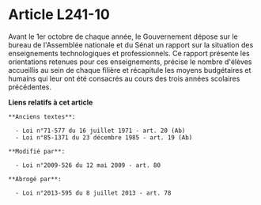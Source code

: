 # Article L241-10

Avant le 1er octobre de chaque année, le Gouvernement dépose sur le bureau de l'Assemblée nationale et du Sénat un rapport
sur la situation des enseignements technologiques et professionnels. Ce rapport présente les orientations retenues pour ces
enseignements, précise le nombre d'élèves accueillis au sein de chaque filière et récapitule les moyens budgétaires et
humains qui leur ont été consacrés au cours des trois années scolaires précédentes.

**Liens relatifs à cet article**

	**Anciens textes**:

	  - Loi n°71-577 du 16 juillet 1971 - art. 20 (Ab)
	  - Loi n°85-1371 du 23 décembre 1985 - art. 19 (Ab)

	**Modifié par**:

	  - Loi n°2009-526 du 12 mai 2009 - art. 80

	**Abrogé par**:

	  - Loi n°2013-595 du 8 juillet 2013 - art. 78

